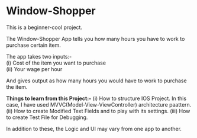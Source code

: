 # Window-Shopper
This is a beginner-cool project.

The Window-Shopper App tells you how many hours you have to work to purchase certain item.

The app takes two inputs:-\
(i) Cost of the item you want to purchase\
(ii) Your wage per hour

And gives output as how many hours you would have to work to purchase the item.

**Things to learn from this Project:-**
(i) How to structure IOS Project. In this case, I have used MVVC(Model-View-ViewController) architecture paattern.
(ii) How to create Modified Text Fields and to play with its settings.
(iii) How to create Test File for Debugging.

In addition to these, the Logic and UI may vary from one app to another.
